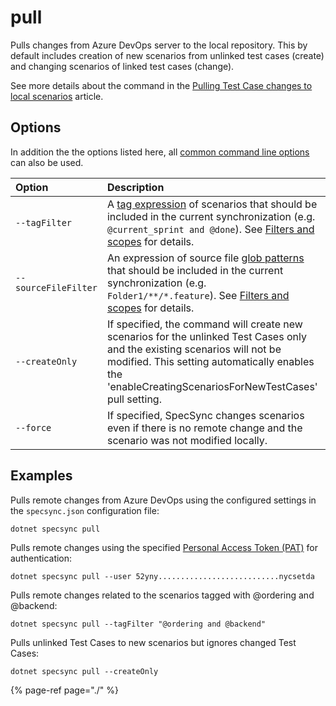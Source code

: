 # pull

Pulls changes from Azure DevOps server to the local repository. This by default includes creation of new scenarios from unlinked test cases \(create\) and changing scenarios of linked test cases \(change\).

See more details about the command in the [Pulling Test Case changes to local scenarios](../../features/pull-features/two-way-synchronization.md) article.

## Options

In addition the the options listed here, all [common command line options](./#common-command-line-options) can also be used.

| Option | Description | Default |
| :--- | :--- | :--- |
| `--tagFilter` | A [tag expression](http://speclink.me/tagexpressions) of scenarios that should be included in the current synchronization \(e.g. `@current_sprint and @done`\). See [Filters and scopes](../../important-concepts/filters-and-scopes.md) for details. | not filtered by tags |
| `--sourceFileFilter` | An expression of source file [glob patterns](https://en.wikipedia.org/wiki/Glob_%28programming%29) that should be included in the current synchronization (e.g. `Folder1/**/*.feature`). See [Filters and scopes](../../important-concepts/filters-and-scopes.md) for details. | not filtered by feature files |
| `--createOnly` | If specified, the command will create new scenarios for the unlinked Test Cases only and the existing scenarios will not be modified. This setting automatically enables the 'enableCreatingScenariosForNewTestCases' pull setting. | false |
| `--force` | If specified, SpecSync changes scenarios even if there is no remote change and the scenario was not modified locally. | false |


## Examples

Pulls remote changes from Azure DevOps using the configured settings in the `specsync.json` configuration file:

```text
dotnet specsync pull
```

Pulls remote changes using the specified [Personal Access Token \(PAT\)](../../features/general-features/server-authentication-options.md#vsts-personal-access-tokens) for authentication:

```text
dotnet specsync pull --user 52yny...........................nycsetda
```

Pulls remote changes related to the scenarios tagged with @ordering and @backend:

```text
dotnet specsync pull --tagFilter "@ordering and @backend"
```

Pulls unlinked Test Cases to new scenarios but ignores changed Test Cases:

```text
dotnet specsync pull --createOnly
```

{% page-ref page="./" %}


